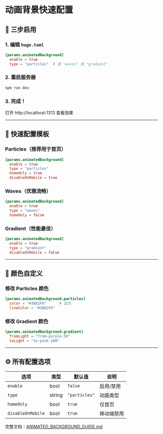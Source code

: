 # 动画背景快速配置

## 🚀 三步启用

### 1. 编辑 `hugo.toml`
```toml
[params.animatedBackground]
  enable = true
  type = "particles"  # 或 "waves" 或 "gradient"
```

### 2. 重启服务器
```bash
npm run dev
```

### 3. 完成！
打开 http://localhost:1313 查看效果

---

## 📌 快速配置模板

### Particles（推荐用于首页）
```toml
[params.animatedBackground]
  enable = true
  type = "particles"
  homeOnly = true
  disableOnMobile = true
```

### Waves（优雅流畅）
```toml
[params.animatedBackground]
  enable = true
  type = "waves"
  homeOnly = false
```

### Gradient（性能最佳）
```toml
[params.animatedBackground]
  enable = true
  type = "gradient"
  disableOnMobile = false
```

---

## 🎨 颜色自定义

### 修改 Particles 颜色
```toml
[params.animatedBackground.particles]
  color = "#3B82F6"      # 蓝色
  lineColor = "#3B82F6"
```

### 修改 Gradient 颜色
```toml
[params.animatedBackground.gradient]
  fromLight = "from-purple-50"
  toLight = "to-pink-100"
```

---

## ⚙️ 所有配置选项

| 选项 | 类型 | 默认值 | 说明 |
|------|------|--------|------|
| `enable` | bool | `false` | 启用/禁用 |
| `type` | string | `"particles"` | 动画类型 |
| `homeOnly` | bool | `true` | 仅首页 |
| `disableOnMobile` | bool | `true` | 移动端禁用 |

完整文档：[ANIMATED_BACKGROUND_GUIDE.md](ANIMATED_BACKGROUND_GUIDE.md)
